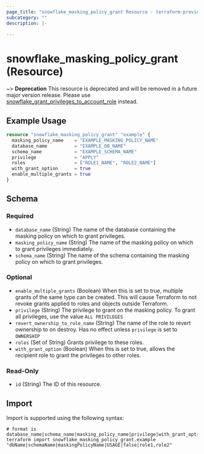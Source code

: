 ```yaml
---
page_title: "snowflake_masking_policy_grant Resource - terraform-provider-snowflake"
subcategory: ""
description: |-
  
---
```


# snowflake_masking_policy_grant (Resource)

~> **Deprecation** This resource is deprecated and will be removed in a future major version release. Please use [snowflake_grant_privileges_to_account_role](./grant_privileges_to_account_role) instead. <deprecation>

## Example Usage

```terraform
resource "snowflake_masking_policy_grant" "example" {
  masking_policy_name    = "EXAMPLE_MASKING_POLICY_NAME"
  database_name          = "EXAMPLE_DB_NAME"
  schema_name            = "EXAMPLE_SCHEMA_NAME"
  privilege              = "APPLY"
  roles                  = ["ROLE1_NAME", "ROLE2_NAME"]
  with_grant_option      = true
  enable_multiple_grants = true
}
```

<!-- schema generated by tfplugindocs -->
## Schema

### Required

- `database_name` (String) The name of the database containing the masking policy on which to grant privileges.
- `masking_policy_name` (String) The name of the masking policy on which to grant privileges immediately.
- `schema_name` (String) The name of the schema containing the masking policy on which to grant privileges.

### Optional

- `enable_multiple_grants` (Boolean) When this is set to true, multiple grants of the same type can be created. This will cause Terraform to not revoke grants applied to roles and objects outside Terraform.
- `privilege` (String) The privilege to grant on the masking policy. To grant all privileges, use the value `ALL PRIVILEGES`
- `revert_ownership_to_role_name` (String) The name of the role to revert ownership to on destroy. Has no effect unless `privilege` is set to `OWNERSHIP`
- `roles` (Set of String) Grants privilege to these roles.
- `with_grant_option` (Boolean) When this is set to true, allows the recipient role to grant the privileges to other roles.

### Read-Only

- `id` (String) The ID of this resource.

## Import

Import is supported using the following syntax:

```shell
# format is database_name|schema_name|masking_policy_name|privilege|with_grant_option|roles
terraform import snowflake_masking_policy_grant.example "dbName|schemaName|maskingPolicyName|USAGE|false|role1,role2"
```
